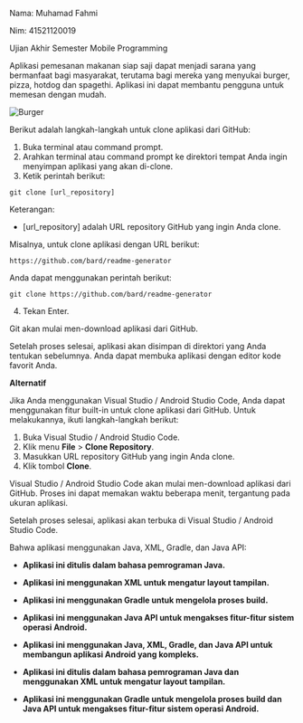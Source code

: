 Nama: Muhamad Fahmi 

Nim: 41521120019

Ujian Akhir Semester Mobile Programming 


Aplikasi pemesanan makanan siap saji dapat menjadi sarana yang bermanfaat bagi masyarakat, terutama bagi mereka yang menyukai burger, pizza, hotdog dan spagethi. Aplikasi ini dapat membantu pengguna untuk memesan dengan mudah.

![Burger](https://github.com/MuhamadFahmi09/UAS-MuhamaFahmi/assets/55302414/b13f4d8d-159a-4e5f-8b55-3fe50d07dd7a)


Berikut adalah langkah-langkah untuk clone aplikasi dari GitHub:

1. Buka terminal atau command prompt.
2. Arahkan terminal atau command prompt ke direktori tempat Anda ingin menyimpan aplikasi yang akan di-clone.
3. Ketik perintah berikut:

```
git clone [url_repository]
```

Keterangan:

* [url_repository] adalah URL repository GitHub yang ingin Anda clone.

Misalnya, untuk clone aplikasi dengan URL berikut:

```
https://github.com/bard/readme-generator
```

Anda dapat menggunakan perintah berikut:

```
git clone https://github.com/bard/readme-generator
```

4. Tekan Enter.

Git akan mulai men-download aplikasi dari GitHub.

Setelah proses selesai, aplikasi akan disimpan di direktori yang Anda tentukan sebelumnya. Anda dapat membuka aplikasi dengan editor kode favorit Anda.

**Alternatif**

Jika Anda menggunakan Visual Studio / Android Studio Code, Anda dapat menggunakan fitur built-in untuk clone aplikasi dari GitHub. Untuk melakukannya, ikuti langkah-langkah berikut:

1. Buka Visual Studio / Android Studio Code.
2. Klik menu **File** > **Clone Repository**.
3. Masukkan URL repository GitHub yang ingin Anda clone.
4. Klik tombol **Clone**.

Visual Studio / Android Studio Code akan mulai men-download aplikasi dari GitHub. Proses ini dapat memakan waktu beberapa menit, tergantung pada ukuran aplikasi.

Setelah proses selesai, aplikasi akan terbuka di Visual Studio / Android Studio Code.

Bahwa aplikasi menggunakan Java, XML, Gradle, dan Java API:

* **Aplikasi ini ditulis dalam bahasa pemrograman Java.**
* **Aplikasi ini menggunakan XML untuk mengatur layout tampilan.**
* **Aplikasi ini menggunakan Gradle untuk mengelola proses build.**
* **Aplikasi ini menggunakan Java API untuk mengakses fitur-fitur sistem operasi Android.**


* **Aplikasi ini menggunakan Java, XML, Gradle, dan Java API untuk membangun aplikasi Android yang kompleks.**
* **Aplikasi ini ditulis dalam bahasa pemrograman Java dan menggunakan XML untuk mengatur layout tampilan.**
* **Aplikasi ini menggunakan Gradle untuk mengelola proses build dan Java API untuk mengakses fitur-fitur sistem operasi Android.**



